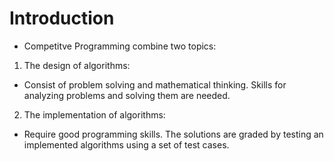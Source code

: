 # Introduction
- Competitve Programming combine two topics:
1. The design of algorithms: 
- Consist of problem solving and mathematical thinking. Skills for analyzing problems and solving them are needed.
2. The implementation of algorithms: 
- Require good programming skills. The solutions are graded by testing an implemented algorithms using a set of test cases.
